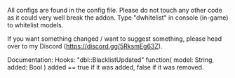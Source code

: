 All configs are found in the config file. Please do not touch any other code as it could very well break the addon.
Type "dwhitelist" in console (in-game) to whitelist models.

If you want something changed / want to suggest something, please head over to my Discord (https://discord.gg/5RksmEg63Z).


Documentation:
    Hooks:
        "dbl::BlacklistUpdated"
            function( model: String, added: Bool )
            added == true if it was added, false if it was removed.

